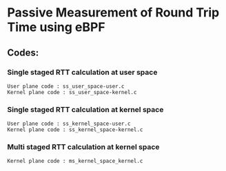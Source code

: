 # Passive Measurement of Round Trip Time using eBPF

## Codes: 

### Single staged RTT calculation at user space

	User plane code : ss_user_space-user.c
	Kernel plane code : ss_user_space-kernel.c
	
### Single staged RTT calculation at kernel space 

	User plane code : ss_kernel_space-user.c
	Kernel plane code : ss_kernel_space-kernel.c
	
### Multi staged RTT calculation at kernel space 

	Kernel plane code : ms_kernel_space_kernel.c
